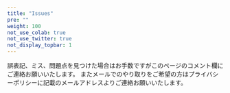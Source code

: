 ```yaml
---
title: "Issues"
pre: ""
weight: 100
not_use_colab: true
not_use_twitter: true
not_display_topbar: 1
---
```


誤表記、ミス、問題点を見つけた場合はお手数ですがこのページのコメント欄にご連絡お願いいたします。
またメールでのやり取りをご希望の方はプライバシーポリシーに記載のメールアドレスよりご連絡お願いいたします。